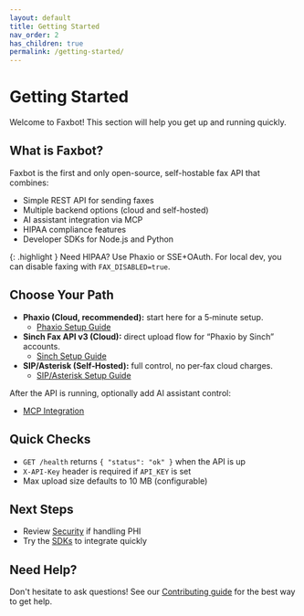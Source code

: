 ```yaml
---
layout: default
title: Getting Started
nav_order: 2
has_children: true
permalink: /getting-started/
---
```


# Getting Started

Welcome to Faxbot! This section will help you get up and running quickly.

## What is Faxbot?

Faxbot is the first and only open-source, self-hostable fax API that combines:
- Simple REST API for sending faxes
- Multiple backend options (cloud and self-hosted)
- AI assistant integration via MCP
- HIPAA compliance features
- Developer SDKs for Node.js and Python

{: .highlight }
Need HIPAA? Use Phaxio or SSE+OAuth. For local dev, you can disable faxing with `FAX_DISABLED=true`.

## Choose Your Path

- **Phaxio (Cloud, recommended):** start here for a 5‑minute setup.
  - [Phaxio Setup Guide](/Faxbot/backends/phaxio-setup.html)
- **Sinch Fax API v3 (Cloud):** direct upload flow for “Phaxio by Sinch” accounts.
  - [Sinch Setup Guide](/Faxbot/backends/sinch-setup.html)
- **SIP/Asterisk (Self‑Hosted):** full control, no per‑fax cloud charges.
  - [SIP/Asterisk Setup Guide](/Faxbot/backends/sip-setup.html)

After the API is running, optionally add AI assistant control:
- [MCP Integration](/Faxbot/ai-integration/mcp-integration.html)

## Quick Checks

- `GET /health` returns `{ "status": "ok" }` when the API is up
- `X-API-Key` header is required if `API_KEY` is set
- Max upload size defaults to 10 MB (configurable)

## Next Steps

- Review [Security](/Faxbot/security/) if handling PHI
- Try the [SDKs](/Faxbot/development/sdks.html) to integrate quickly

## Need Help?

Don't hesitate to ask questions! See our [Contributing guide](contributing.html) for the best way to get help.
